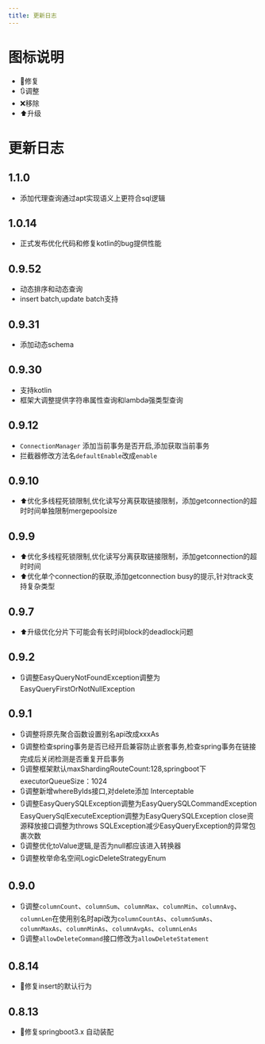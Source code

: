 ```yaml
---
title: 更新日志
---
```


# 图标说明
- 🔧修复
- 🔃调整
- ❌移除
- ⬆️升级
# 更新日志
## 1.1.0
- 添加代理查询通过apt实现语义上更符合sql逻辑
## 1.0.14
- 正式发布优化代码和修复kotlin的bug提供性能
## 0.9.52
- 动态排序和动态查询
- insert batch,update batch支持
## 0.9.31
- 添加动态schema
## 0.9.30
- 支持kotlin
- 框架大调整提供字符串属性查询和lambda强类型查询
## 0.9.12
- `ConnectionManager` 添加当前事务是否开启,添加获取当前事务
- 拦截器修改方法名`defaultEnable`改成`enable`

## 0.9.10
- ⬆️优化多线程死锁限制,优化读写分离获取链接限制，添加getconnection的超时时间单独限制mergepoolsize
## 0.9.9
- ⬆️优化多线程死锁限制,优化读写分离获取链接限制，添加getconnection的超时时间
- ⬆️优化单个connection的获取,添加getconnection busy的提示,针对track支持复杂类型

## 0.9.7
- ⬆️升级优化分片下可能会有长时间block的deadlock问题

## 0.9.2
- 🔃调整EasyQueryNotFoundException调整为EasyQueryFirstOrNotNullException
## 0.9.1
- 🔃调整将原先聚合函数设置别名api改成xxxAs
- 🔃调整检查spring事务是否已经开启兼容防止嵌套事务,检查spring事务在链接完成后关闭检测是否重复开启事务
- 🔃调整框架默认maxShardingRouteCount:128,springboot下executorQueueSize：1024
- 🔃调整新增whereByIds接口,对delete添加 Interceptable
- 🔃调整EasyQuerySQLException调整为EasyQuerySQLCommandException EasyQuerySqlExecuteException调整为EasyQuerySQLException close资源释放接口调整为throws SQLException减少EasyQueryException的异常包裹次数
- 🔃调整优化toValue逻辑,是否为null都应该进入转换器
- 🔃调整枚举命名空间LogicDeleteStrategyEnum
## 0.9.0
- 🔃调整`columnCount`、`columnSum`、`columnMax`、`columnMin`、`columnAvg`、`columnLen`在使用别名时api改为`columnCountAs`、`columnSumAs`、`columnMaxAs`、`columnMinAs`、`columnAvgAs`、`columnLenAs`
- 🔃调整`allowDeleteCommand`接口修改为`allowDeleteStatement`

## 0.8.14
- 🔧修复insert的默认行为

## 0.8.13
- 🔧修复springboot3.x 自动装配